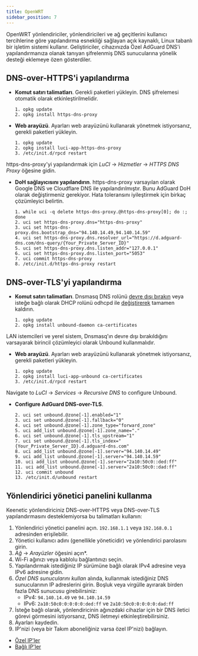 ```yaml
---
title: OpenWRT
sidebar_position: 7
---
```


OpenWRT yönlendiriciler, yönlendiricileri ve ağ geçitlerini kullanıcı tercihlerine göre yapılandırma esnekliği sağlayan açık kaynaklı, Linux tabanlı bir işletim sistemi kullanır. Geliştiriciler, cihazınızda Özel AdGuard DNS'i yapılandırmanıza olanak tanıyan şifrelenmiş DNS sunucularına yönelik desteği eklemeye özen gösterdiler.

## DNS-over-HTTPS'i yapılandırma

- **Komut satırı talimatları**. Gerekli paketleri yükleyin. DNS şifrelemesi otomatik olarak etkinleştirilmelidir.

    ```# Install packages
    1. opkg update
    2. opkg install https-dns-proxy
    ```
- **Web arayüzü**. Ayarları web arayüzünü kullanarak yönetmek istiyorsanız, gerekli paketleri yükleyin.

    ```# Install packages
    1. opkg update
    2. opkg install luci-app-https-dns-proxy
    3. /etc/init.d/rpcd restart
    ```

https-dns-proxy'yi yapılandırmak için _LuCI_ → _Hizmetler_ → _HTTPS DNS Proxy_ öğesine gidin.

- **DoH sağlayıcısını yapılandırın**. https-dns-proxy varsayılan olarak Google DNS ve Cloudflare DNS ile yapılandırılmıştır. Bunu AdGuard DoH olarak değiştirmeniz gerekiyor. Hata toleransını iyileştirmek için birkaç çözümleyici belirtin.

    ```# Configure DoH provider
    1. while uci -q delete https-dns-proxy.@https-dns-proxy[0]; do :; done
    2. uci set https-dns-proxy.dns="https-dns-proxy"
    3. uci set https-dns-proxy.dns.bootstrap_dns="94.140.14.49,94.140.14.59"
    4. uci set https-dns-proxy.dns.resolver_url="https://d.adguard-dns.com/dns-query/{Your_Private_Server_ID}"
    5. uci set https-dns-proxy.dns.listen_addr="127.0.0.1"
    6. uci set https-dns-proxy.dns.listen_port="5053"
    7. uci commit https-dns-proxy
    8. /etc/init.d/https-dns-proxy restart
    ```

## DNS-over-TLS'yi yapılandırma

- **Komut satırı talimatları**. Dnsmasq DNS rolünü [devre dışı bırakın](https://openwrt.org/docs/guide-user/base-system/dhcp_configuration#disabling_dns_role) veya isteğe bağlı olarak DHCP rolünü odhcpd ile [değiştirerek](https://openwrt.org/docs/guide-user/base-system/dhcp_configuration#replacing_dnsmasq_with_odhcpd_and_unbound) tamamen kaldırın.

    ```# Install packages
    1. opkg update
    2. opkg install unbound-daemon ca-certificates
    ```

LAN istemcileri ve yerel sistem, Dnsmasq'ın devre dışı bırakıldığını varsayarak birincil çözümleyici olarak Unbound kullanmalıdır.

- **Web arayüzü**. Ayarları web arayüzünü kullanarak yönetmek istiyorsanız, gerekli paketleri yükleyin.

    ```# Install packages
    1. opkg update
    2. opkg install luci-app-unbound ca-certificates
    3. /etc/init.d/rpcd restart
    ```

Navigate to _LuCI_ → _Services_ → _Recursive DNS_ to configure Unbound.

- **Configure AdGuard DNS-over-TLS**.

    ```1. uci add unbound zone
    2. uci set unbound.@zone[-1].enabled="1"
    3. uci set unbound.@zone[-1].fallback="0"
    4. uci set unbound.@zone[-1].zone_type="forward_zone"
    5. uci add_list unbound.@zone[-1].zone_name="."
    6. uci set unbound.@zone[-1].tls_upstream="1"
    7. uci set unbound.@zone[-1].tls_index="{Your_Private_Server_ID}.d.adguard-dns.com"
    8. uci add_list unbound.@zone[-1].server="94.140.14.49"
    9. uci add_list unbound.@zone[-1].server="94.140.14.59"
    10. uci add_list unbound.@zone[-1].server="2a10:50c0::ded:ff"
    11. uci add_list unbound.@zone[-1].server="2a10:50c0::dad:ff"
    12. uci commit unbound
    13. /etc/init.d/unbound restart
    ```

## Yönlendirici yönetici panelini kullanma

Keenetic yönlendiriciniz DNS-over-HTTPS veya DNS-over-TLS yapılandırmasını desteklemiyorsa bu talimatları kullanın:

1. Yönlendirici yönetici panelini açın. `192.168.1.1` veya `192.168.0.1` adresinden erişilebilir.
2. Yönetici kullanıcı adını (genellikle yöneticidir) ve yönlendirici parolasını girin.
3. _Ağ_ → _Arayüzler_ öğesini açın\*.
4. Wi-Fi ağınızı veya kablolu bağlantınızı seçin.
5. Yapılandırmak istediğiniz IP sürümüne bağlı olarak IPv4 adresine veya IPv6 adresine gidin.
6. _Özel DNS sunucularını kullan_ alında, kullanmak istediğiniz DNS sunucularının IP adreslerini girin. Boşluk veya virgülle ayırarak birden fazla DNS sunucusu girebilirsiniz:
    - IPv4: `94.140.14.49` ve `94.140.14.59`
    - IPv6: `2a10:50c0:0:0:0:0:ded:ff` ve `2a10:50c0:0:0:0:0:dad:ff`
7. İsteğe bağlı olarak, yönlendiricinin ağınızdaki cihazlar için bir DNS iletici görevi görmesini istiyorsanız, DNS iletmeyi etkinleştirebilirsiniz.
8. Ayarları kaydedin.
9. IP'nizi (veya bir Takım aboneliğiniz varsa özel IP'nizi) bağlayın.

- [Özel IP'ler](/private-dns/connect-devices/other-options/dedicated-ip.md)
- [Bağlı IP'ler](/private-dns/connect-devices/other-options/linked-ip.md)
